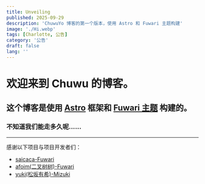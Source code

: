 ```yaml
---
title: Unveiling
published: 2025-09-29
description: 'ChuwuYo 博客的第一个版本，使用 Astro 和 Fuwari 主题构建'
image: './Hi.webp'
tags: [Charlotte, 公告]
category: '公告'
draft: false 
lang: ''
---
```


# 欢迎来到 Chuwu 的博客。

## 这个博客是使用 [Astro](https://astro.build/) 框架和 [Fuwari 主题](https://github.com/saicaca/fuwari) 构建的。

### 不知道我们能走多久呢……

---

感谢以下项目与项目开发者们：
* [saicaca-Fuwari](https://github.com/saicaca/fuwari)
* [afoim(二叉树树)-Fuwari](https://github.com/afoim/fuwari)
* [yuki(松坂有希)-Mizuki](https://github.com/matsuzaka-yuki/Mizuki)